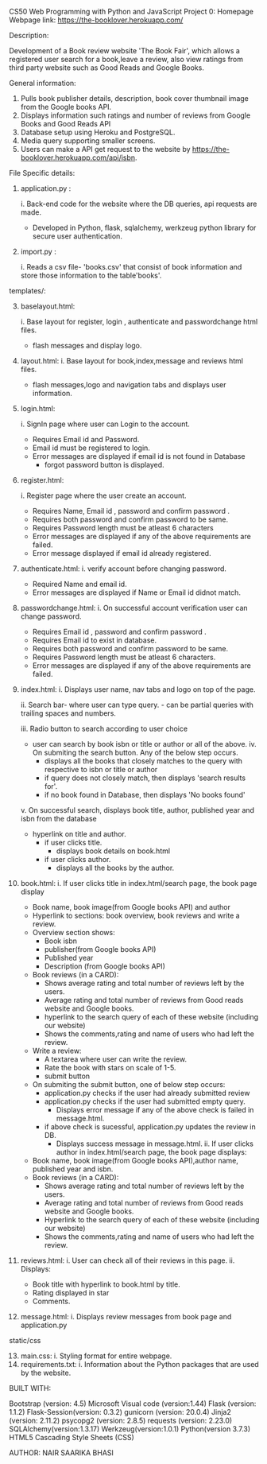 CS50 Web Programming with Python and JavaScript
Project 0: Homepage
Webpage link: https://the-booklover.herokuapp.com/

Description:

Development of a Book review website 'The Book Fair', which allows a registered user search for a book,leave a review, also view ratings from third party website such as Good Reads and Google Books.

General information:

1. Pulls book publisher details, description, book cover thumbnail image  from the Google books API.
2. Displays information such ratings and number of reviews from Google Books and Good Reads API
3. Database setup using Heroku and PostgreSQL.
4. Media query supporting smaller screens.
5. Users can make a API get request to the website by https://the-booklover.herokuapp.com/api/isbn.




File Specific details:
1. application.py :

   i. Back-end code for the website where the DB queries, api requests are made.
      - Developed in Python, flask, sqlalchemy, werkzeug python library for secure user authentication.

2. import.py :

   i. Reads a csv file- 'books.csv' that consist of book information and store those information to the table'books'. 

templates/:

3. baselayout.html:

   i. Base layout for  register, login , authenticate and passwordchange html files.
    -  flash messages and display logo.

4. layout.html:
    i. Base layout for book,index,message and reviews html files.
    - flash messages,logo and navigation tabs and displays user information.

    
5. login.html:

    i. SignIn page where user can Login to the account. 
    - Requires Email id and Password.
    - Email id must be registered to login.
    - Error messages are displayed if email id is not found in Database 
        - forgot password button is displayed.

6. register.html:

    i. Register page where the user create an account.
      - Requires Name, Email id , password and confirm password . 
      - Requires both password and confirm password to be same.
      - Requires Password length must be atleast 6 characters
      - Error messages are displayed if any of the above requirements are failed. 
      - Error message displayed if email id already registered.

7. authenticate.html:
    i. verify account before changing password.
     - Required Name and email id. 
     - Error messages are displayed if Name or Email id didnot match. 

8. passwordchange.html:
    i. On successful account verification user can change password.
     - Requires Email id , password and confirm password . 
     - Requires Email id to exist in database.
     - Requires both password and confirm password to be same.
     - Requires Password length must be atleast 6 characters.
     - Error messages are displayed if any of the above requirements are failed. 
9. index.html:
    i. Displays user name, nav tabs and logo on top of the page.

    ii. Search bar- where user can type query.
        - can be partial queries with trailing spaces and numbers.

    iii. Radio button to search according to user choice
    - user can search by book isbn or title or author or all of the above.
    iv. On submiting the search button. Any of the below step occurs.
        - displays all the books that closely matches to the query with respective to isbn or title or author
        - if query does not closely match, then displays 'search results for'. 
        - if no book found in Database, then displays 'No books found'

    v. On successful search, displays book title, author, published year and isbn from the database
    - hyperlink on title and author.
        - if user clicks title.
            - displays book details on book.html
        - if user clicks author.
            - displays all the books by the author.
    
10. book.html:
    i. If user clicks title in index.html/search page, the book page display
    - Book name, book image(from Google books API) and author
    - Hyperlink to sections: book overview, book reviews and write a review.
    - Overview section shows:
        - Book isbn
        - publisher(from Google books API)
        - Published year
        - Description (from Google books API)
    - Book reviews (in a CARD):
        - Shows average rating and total number of reviews left by the users.
        - Average rating and total number of reviews from Good reads website and Google books.
        - hyperlink to the search query of each of these website (including our website)
        - Shows the comments,rating and name of users who had left the review.
    - Write a review:
        - A textarea where user can write the review.
        - Rate the book with stars on scale of 1-5.
        - submit button
    - On submiting the submit button, one of below step occurs:
        - application.py checks if the user had already submitted review
        - application.py checks if the user had submitted empty query.
            - Displays error message if any of the above check is failed in message.html.
        - if above check is sucessful, application.py updates the review in DB.
            - Displays success message in message.html.
    ii. If user clicks author in index.html/search page, the book page displays:
    - Book name, book image(from Google books API),author name, published year and isbn.
    - Book reviews (in a CARD):
        - Shows average rating and total number of reviews left by the users.
        - Average rating and total number of reviews from Good reads website and Google books.
        - Hyperlink to the search query of each of these website (including our website)
        - Shows the comments,rating and name of users who had left the review.

11. reviews.html:
    i. User can check all of their reviews in this page.
    ii. Displays:
    - Book title with hyperlink to book.html by title.
    - Rating displayed in star
    - Comments.
12. message.html:
    i. Displays review messages from book page and application.py


static/css

13. main.css:
    i. Styling format for entire webpage.
14. requirements.txt:
    i. Information about the Python packages that are used by the website.


 

BUILT WITH:

Bootstrap (version: 4.5)
Microsoft Visual code (version:1.44)
Flask (version: 1.1.2)
Flask-Session(version: 0.3.2)
gunicorn (version: 20.0.4)
Jinja2 (version: 2.11.2)
psycopg2 (version: 2.8.5)
requests (version: 2.23.0)
SQLAlchemy(version:1.3.17)
Werkzeug(version:1.0.1)
Python(version 3.7.3)
HTML5
Cascading Style Sheets (CSS)



AUTHOR:
NAIR SAARIKA BHASI

